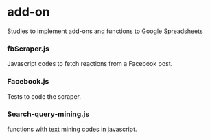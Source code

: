 # add-on
Studies to implement add-ons and functions to Google Spreadsheets

### fbScraper.js
Javascript codes to fetch reactions from a Facebook post. 

### Facebook.js
Tests to code the scraper.

### Search-query-mining.js
functions with text mining codes in javascript.
